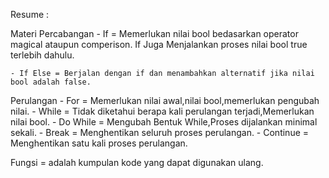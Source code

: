Resume : 

Materi Percabangan
    - If     =  Memerlukan nilai bool bedasarkan operator magical ataupun comperison. If Juga Menjalankan proses nilai bool true terlebih dahulu.

    - If Else = Berjalan dengan if dan menambahkan alternatif jika nilai bool adalah false.


Perulangan 
    - For    =   Memerlukan nilai awal,nilai bool,memerlukan pengubah nilai.
    - While  =   Tidak diketahui berapa kali perulangan terjadi,Memerlukan nilai bool.
    - Do While  = Mengubah Bentuk While,Proses dijalankan minimal sekali.
    - Break  =   Menghentikan seluruh proses perulangan.
    - Continue   = Menghentikan satu kali proses perulangan.

Fungsi  = adalah kumpulan kode yang dapat digunakan ulang.
